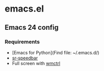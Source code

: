 emacs.el
========

## Emacs 24 config

### Requirements

- [Emacs for Python](Find file: ~/.emacs.d/)
- [sr-speedbar](http://www.emacswiki.org/emacs/sr-speedbar.el)
- Full screen with [wmctrl](http://tomas.styblo.name/wmctrl/)
